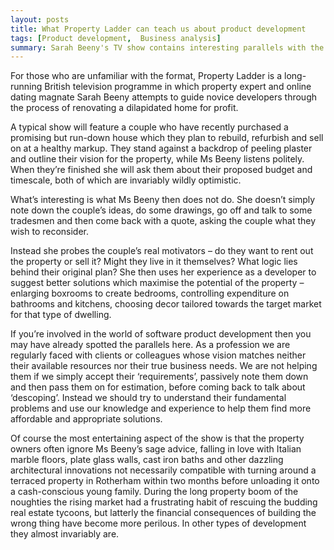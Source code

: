 ```yaml
---
layout: posts
title: What Property Ladder can teach us about product development
tags: [Product development,  Business analysis]
summary: Sarah Beeny's TV show contains interesting parallels with the world of software development. 
---
```


For those who are unfamiliar with the format, Property Ladder is a long-running British television programme in which property expert and online dating magnate Sarah Beeny attempts to guide novice developers through the process of renovating a dilapidated home for profit.

A typical show will feature a couple who have recently purchased a promising but run-down house which they plan to rebuild, refurbish and sell on at a healthy markup. They stand against a backdrop of peeling plaster and outline their vision for the property, while Ms Beeny listens politely. When they’re finished she will ask them about their proposed budget and timescale, both of which are invariably wildly optimistic.

What’s interesting is what Ms Beeny then does not do. She doesn’t simply note down the couple’s ideas, do some drawings, go off and talk to some tradesmen and then come back with a quote, asking the couple what they wish to reconsider.

Instead she probes the couple’s real motivators – do they want to rent out the property or sell it? Might they live in it themselves? What logic lies behind their original plan? She then uses her experience as a developer to suggest better solutions which maximise the potential of the property – enlarging boxrooms to create bedrooms, controlling expenditure on bathrooms and kitchens, choosing decor tailored towards the target market for that type of dwelling.

If you’re involved in the world of software product development then you may have already spotted the parallels here. As a profession we are regularly faced with clients or colleagues whose vision matches neither their available resources nor their true business needs. We are not helping them if we simply accept their ‘requirements’, passively note them down and then pass them on for estimation, before coming back to talk about ‘descoping’. Instead we should try to understand their fundamental problems and use our knowledge and experience to help them find more affordable and appropriate solutions.

Of course the most entertaining aspect of the show is that the property owners often ignore Ms Beeny’s sage advice, falling in love with Italian marble floors, plate glass walls, cast iron baths and other dazzling architectural innovations not necessarily compatible with turning around a terraced property in Rotherham within two months before unloading it onto a cash-conscious young family. During the long property boom of the noughties the rising market had a frustrating habit of rescuing the budding real estate tycoons, but latterly the financial consequences of building the wrong thing have become more perilous. In other types of development they almost invariably are.